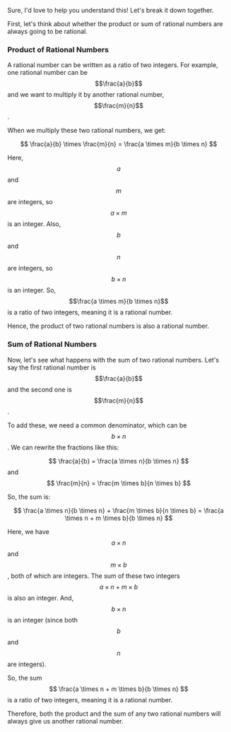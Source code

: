 Sure, I'd love to help you understand this! Let's break it down together.

First, let's think about whether the product or sum of rational numbers are always going to be rational. 

### Product of Rational Numbers

A rational number can be written as a ratio of two integers. For example, one rational number can be $$\frac{a}{b}$$ and we want to multiply it by another rational number, $$\frac{m}{n}$$.

When we multiply these two rational numbers, we get:

$$ \frac{a}{b} \times \frac{m}{n} = \frac{a \times m}{b \times n} $$

Here, $$a$$ and $$m$$ are integers, so $$a \times m$$ is an integer. Also, $$b$$ and $$n$$ are integers, so $$b \times n$$ is an integer. So, $$\frac{a \times m}{b \times n}$$ is a ratio of two integers, meaning it is a rational number. 

Hence, the product of two rational numbers is also a rational number.

### Sum of Rational Numbers

Now, let's see what happens with the sum of two rational numbers. Let's say the first rational number is $$\frac{a}{b}$$ and the second one is $$\frac{m}{n}$$.

To add these, we need a common denominator, which can be $$b \times n$$. We can rewrite the fractions like this:

$$ \frac{a}{b} = \frac{a \times n}{b \times n} $$ and $$ \frac{m}{n} = \frac{m \times b}{n \times b} $$ 

So, the sum is:

$$ \frac{a \times n}{b \times n} + \frac{m \times b}{n \times b} = \frac{a \times n + m \times b}{b \times n} $$

Here, we have $$a \times n$$ and $$m \times b$$, both of which are integers. The sum of these two integers $$a \times n + m \times b$$ is also an integer. And, $$b \times n$$ is an integer (since both $$b$$ and $$n$$ are integers).

So, the sum $$ \frac{a \times n + m \times b}{b \times n} $$ is a ratio of two integers, meaning it is a rational number.

Therefore, both the product and the sum of any two rational numbers will always give us another rational number.